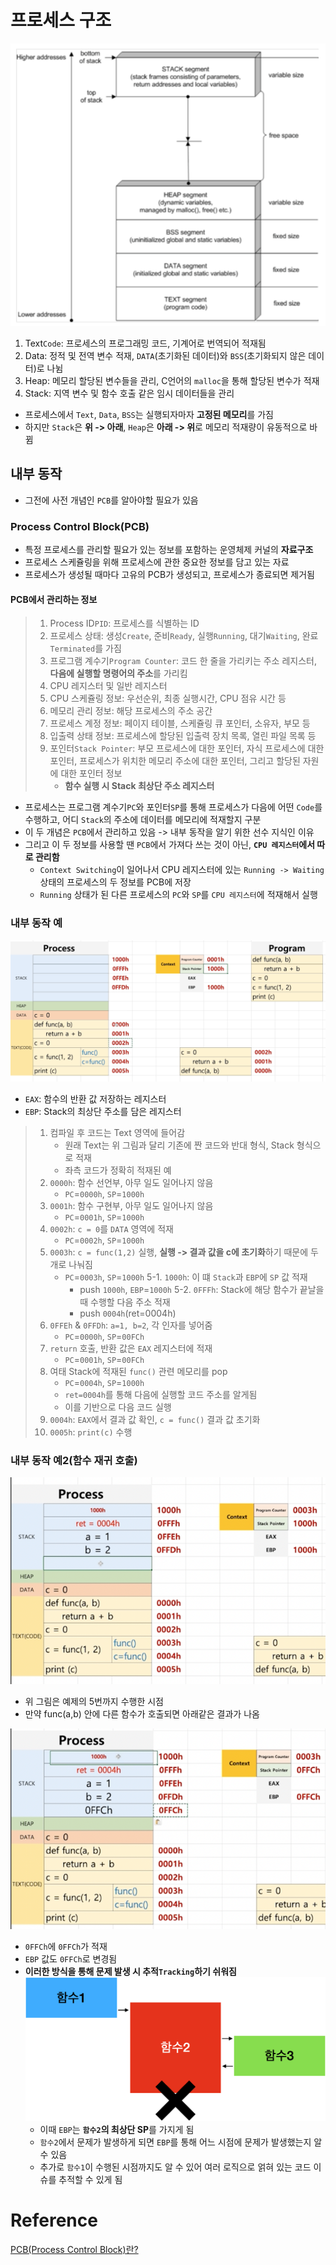 # 프로세스 구조
![img.png](img.png)

1. Text`Code`: 프로세스의 프로그래밍 코드, 기계어로 번역되어 적재됨
2. Data: 정적 및 전역 변수 적재, `DATA`(초기화된 데이터)와 `BSS`(초기화되지 않은 데이터)로 나뉨
3. Heap: 메모리 할당된 변수들을 관리, C언어의 `malloc`을 통해 할당된 변수가 적재
4. Stack: 지역 변수 및 함수 호출 같은 임시 데이터들을 관리

- 프로세스에서 `Text`, `Data`, `BSS`는 실행되자마자 **고정된 메모리**를 가짐
- 하지만 `Stack`은 **위 -> 아래**, `Heap`은 **아래 -> 위**로 메모리 적재량이 유동적으로 바뀜

## 내부 동작
- 그전에 사전 개념인 `PCB`를 알아야할 필요가 있음

### Process Control Block(PCB)
- 특정 프로세스를 관리할 필요가 있는 정보를 포함하는 운영체제 커널의 **자료구조**
- 프로세스 스케쥴링을 위해 프로세스에 관한 중요한 정보를 담고 있는 자료
- 프로세스가 생성될 때마다 고유의 PCB가 생성되고, 프로세스가 종료되면 제거됨

#### PCB에서 관리하는 정보
> 1. Process ID`PID`: 프로세스를 식별하는 ID
> 2. 프로세스 상태: 생성`Create`, 준비`Ready`, 실행`Running`, 대기`Waiting`, 완료`Terminated`를 가짐
> 3. 프로그램 계수기`Program Counter`: 코드 한 줄을 가리키는 주소 레지스터, **다음에 실행할 명령어의 주소**를 가리킴
> 4. CPU 레지스터 및 일반 레지스터
> 5. CPU 스케쥴링 정보: 우선순위, 최종 실행시간, CPU 점유 시간 등
> 6. 메모리 관리 정보: 해당 프로세스의 주소 공간
> 7. 프로세스 계정 정보: 페이지 테이블, 스케쥴링 큐 포인터, 소유자, 부모 등
> 8. 입출력 상태 정보: 프로세스에 할당된 입출력 장치 목록, 열린 파일 목록 등
> 9. 포인터`Stack Pointer`: 부모 프로세스에 대한 포인터, 자식 프로세스에 대한 포인터, 프로세스가 위치한 메모리 주소에 대한 포인터, 그리고 할당된 자원에 대한 포인터 정보
>    - **함수 실행 시 Stack 최상단 주소 레지스터**

- 프로세스는 프로그램 계수기`PC`와 포인터`SP`를 통해 프로세스가 다음에 어떤 `Code`를 수행하고, 어디 `Stack`의 주소에 데이터를 메모리에 적재할지 구분
- 이 두 개념은 `PCB`에서 관리하고 있음 -> 내부 동작을 알기 위한 선수 지식인 이유
- 그리고 이 두 정보를 사용할 땐 `PCB`에서 가져다 쓰는 것이 아닌, **`CPU 레지스터`에서 따로 관리함**
  - `Context Switching`이 일어나서 CPU 레지스터에 있는 `Running -> Waiting` 상태의 프로세스의 두 정보를 PCB에 저장
  - `Running` 상태가 된 다른 프로세스의 `PC`와 `SP`를 `CPU 레지스터`에 적재해서 실행

### 내부 동작 예
![img_1.png](img_1.png)
- `EAX`: 함수의 반환 값 저장하는 레지스터
- `EBP`: Stack의 최상단 주소를 담은 레지스터

> 1. 컴파일 후 코드는 Text 영역에 들어감
>    - 원래 Text는 위 그림과 달리 기존에 짠 코드와 반대 형식, Stack 형식으로 적재
>    - 좌측 코드가 정확히 적재된 예
> 2. `0000h`: 함수 선언부, 아무 일도 일어나지 않음
>    - `PC`=`0000h`, `SP`=`1000h`
> 3. `0001h`: 함수 구현부, 아무 일도 일어나지 않음
>    - `PC`=`0001h`, `SP`=`1000h`
> 4. `0002h`: `c = 0`를 `DATA` 영역에 적재
>    - `PC`=`0002h`, `SP`=`1000h`
> 5. `0003h`: `c = func(1,2)` 실행, **실행 -> 결과 값을 c에 초기화**하기 때문에 두개로 나눠짐
>    - `PC`=`0003h`, `SP`=`1000h`
>    5-1. `1000h`: 이 떄 `Stack`과 `EBP`에 `SP` 값 적재
>      - push `1000h`, `EBP`=`1000h`
>    5-2. `0FFFh`: Stack에 해당 함수가 끝날을 때 수행할 다음 주소 적재
>      - push `0004h`(ret=0004h)
> 6. `0FFEh` & `0FFDh`: `a=1, b=2`, 각 인자를 넣어줌
>    - `PC`=`0000h`, `SP`=`00FCh`
> 7. `return` 호출, 반환 값은 `EAX` 레지스터에 적재
>    - `PC`=`0001h`, `SP`=`00FCh`
> 8. 여태 Stack에 적재된 `func()` 관련 메모리를 pop
>    - `PC`=`0004h`, `SP`=`1000h`
>    - `ret=0004h`를 통해 다음에 실행할 코드 주소를 알게됨
>    - 이를 기반으로 다음 코드 실행
> 9. `0004h`: `EAX`에서 결과 값 확인, `c = func()` 결과 값 초기화
> 10. `0005h`: `print(c)` 수행

### 내부 동작 예2(함수 재귀 호출)
![img_2.png](img_2.png)
- 위 그림은 예제의 5번까지 수행한 시점
- 만약 func(a,b) 안에 다른 함수가 호출되면 아래같은 결과가 나옴

![img_3.png](img_3.png)
- `0FFCh`에 `0FFCh`가 적재
- `EBP` 값도 `0FFCh`로 변경됨
- **이러한 방식을 통해 문제 발생 시 추적`Tracking`하기 쉬워짐**
  ![img_4.png](img_4.png)
  - 이때 `EBP`는 **`함수2`의 최상단 SP**를 가지게 됨
  - `함수2`에서 문제가 발생하게 되면 `EBP`를 통해 어느 시점에 문제가 발생했는지 알 수 있음
  - 추가로 `함수1`이 수행된 시점까지도 알 수 있어 여러 로직으로 얽혀 있는 코드 이슈를 추적할 수 있게 됨


# Reference

[PCB(Process Control Block)란?](https://jwprogramming.tistory.com/16)